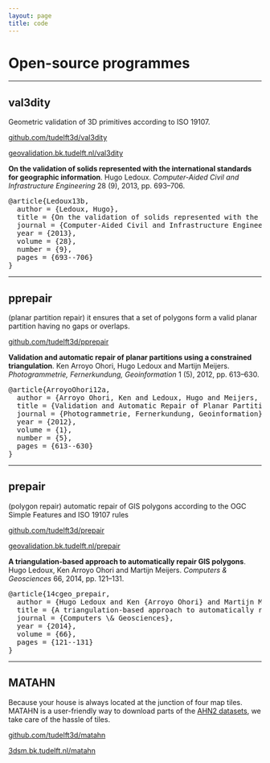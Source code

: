 ```yaml
---
layout: page
title: code
---
```


# Open-source programmes

---

## val3dity

<span class="post-date">Geometric validation of 3D primitives according to ISO 19107.</span>

<i class="fa fa-github fa-lg"></i>
<a href="https://github.com/tudelft3d/val3dity">github.com/tudelft3d/val3dity</a>
  
<i class="fa fa-external-link"></i>
<a href="http://geovalidation.bk.tudelft.nl/val3dity">geovalidation.bk.tudelft.nl/val3dity</a>

<p><strong>On the validation of solids represented with the international standards for geographic information</strong>. Hugo Ledoux. <em>Computer-Aided Civil and Infrastructure Engineering</em> 28 (9), 2013, pp. 693&ndash;706.  <a href="/pdfs/_13cacaie.pdf"><i class="fa fa-file-pdf-o"></i></a> <a href="http://dx.doi.org/10.1111/mice.12043"><i class="fa fa-external-link"></i></a> <a href="#bibLedoux13b" data-toggle="collapse"><i class="fa fa-toggle-down"></i></a><div id="bibLedoux13b" class="collapse"  tabindex="-1"><pre class="bibtex">@article{Ledoux13b,
  author = {Ledoux, Hugo},
  title = {On the validation of solids represented with the international standards for geographic information},
  journal = {Computer-Aided Civil and Infrastructure Engineering},
  year = {2013},
  volume = {28},
  number = {9},
  pages = {693--706}
}</pre></div></p>

---

## pprepair

<span class="post-date">(planar partition repair) it ensures that a set of polygons form a valid planar partition having no gaps or overlaps.</span>

<i class="fa fa-github fa-lg"></i>
<a href="https://github.com/tudelft3d/pprepair">github.com/tudelft3d/pprepair</a>

<p><strong>Validation and automatic repair of planar partitions using a constrained triangulation</strong>. Ken Arroyo Ohori, Hugo Ledoux and Martijn Meijers. <em>Photogrammetrie, Fernerkundung, Geoinformation</em> 1 (5), 2012, pp. 613&ndash;630.  <a href="/pdfs/12_pfg.pdf"><i class="fa fa-file-pdf-o"></i></a> <a href="http://dx.doi.org/10.1127/1432-8364/2012/0143"><i class="fa fa-external-link"></i></a> <a href="#bibArroyoOhori12a" data-toggle="collapse"><i class="fa fa-toggle-down"></i></a><div id="bibArroyoOhori12a" class="collapse"  tabindex="-1"><pre class="bibtex">@article{ArroyoOhori12a,
  author = {Arroyo Ohori, Ken and Ledoux, Hugo and Meijers, Martijn},
  title = {Validation and Automatic Repair of Planar Partitions Using a Constrained Triangulation},
  journal = {Photogrammetrie, Fernerkundung, Geoinformation},
  year = {2012},
  volume = {1},
  number = {5},
  pages = {613--630}
}</pre></div></p>

---

## prepair

<span class="post-date">(polygon repair) automatic repair of GIS polygons according to the OGC Simple Features and ISO 19107 rules</span>

<i class="fa fa-github fa-lg"></i>
<a href="https://github.com/tudelft3d/prepair">github.com/tudelft3d/prepair</a>

<i class="fa fa-external-link"></i>
<a href="http://geovalidation.bk.tudelft.nl/prepair">geovalidation.bk.tudelft.nl/prepair</a>

<p><strong>A triangulation-based approach to automatically repair GIS polygons</strong>. Hugo Ledoux, Ken Arroyo Ohori and Martijn Meijers. <em>Computers &amp; Geosciences</em> 66, 2014, pp. 121&ndash;131.  <a href="/pdfs/14cgeo_prepair.pdf"><i class="fa fa-file-pdf-o"></i></a> <a href="http://dx.doi.org/10.1016/j.cageo.2014.01.009"><i class="fa fa-external-link"></i></a> <a href="#bib14cgeo_prepair" data-toggle="collapse"><i class="fa fa-toggle-down"></i></a><div id="bib14cgeo_prepair" class="collapse"  tabindex="-1"><pre class="bibtex">@article{14cgeo_prepair,
  author = {Hugo Ledoux and Ken {Arroyo Ohori} and Martijn Meijers},
  title = {A triangulation-based approach to automatically repair {GIS} polygons},
  journal = {Computers \& Geosciences},
  year = {2014},
  volume = {66},
  pages = {121--131}
}</pre></div></p>


---

## MATAHN

<span class="post-date">Because your house is always located at the junction of four map tiles. MATAHN is a user-friendly way to download parts of the <a href="http://www.ahn.nl">AHN2 datasets</a>, we take care of the hassle of tiles.</span>

<i class="fa fa-github fa-lg"></i>
<a href="https://github.com/tudelft3d/matahn">github.com/tudelft3d/matahn</a>

<i class="fa fa-external-link"></i>
<a href="http://3dsm.bk.tudelft.nl/matahn">3dsm.bk.tudelft.nl/matahn</a>
